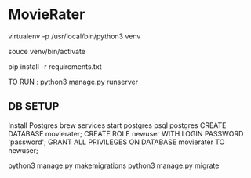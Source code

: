 # MovieRater

virtualenv -p /usr/local/bin/python3 venv

souce venv/bin/activate

pip install -r requirements.txt

TO RUN : python3 manage.py runserver

## DB SETUP

Install Postgres
brew services start postgres
psql postgres
CREATE DATABASE movierater;
CREATE ROLE newuser WITH LOGIN PASSWORD 'password'; 
GRANT ALL PRIVILEGES ON DATABASE movierater TO newuser;

python3 manage.py makemigrations
python3 manage.py migrate
